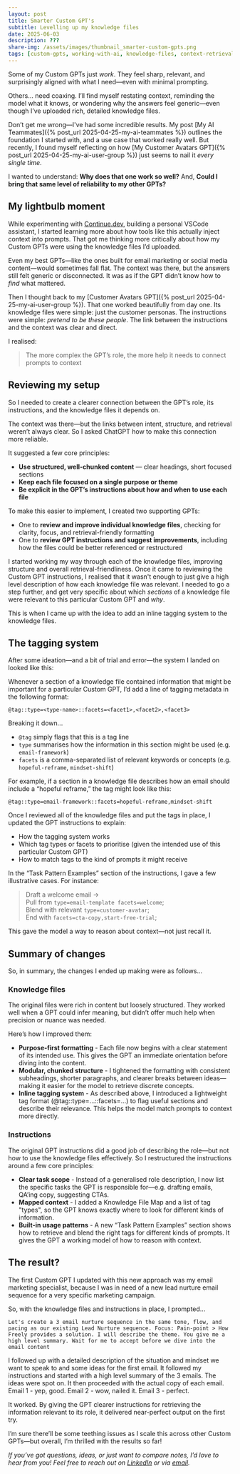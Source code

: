 ```yaml
---
layout: post
title: Smarter Custom GPT's
subtitle: Levelling up my knowledge files
date: 2025-06-03
description: ???
share-img: /assets/images/thumbnail_smarter-custom-gpts.png
tags: [custom-gpts, working-with-ai, knowledge-files, context-retrieval, prompting]
---
```

Some of my Custom GPTs just *work*. They feel sharp, relevant, and surprisingly aligned with what I need—even with minimal prompting.

Others... need coaxing. I’ll find myself restating context, reminding the model what it knows, or wondering why the answers feel generic—even though I’ve uploaded rich, detailed knowledge files.

Don’t get me wrong—I've had some incredible results. My post [My AI Teammates]({% post_url 2025-04-25-my-ai-teammates %}) outlines the foundation I started with, and a use case that worked really well. But recently, I found myself reflecting on how [My Customer Avatars GPT]({% post_url 2025-04-25-my-ai-user-group %}) just seems to nail it *every single time*.

I wanted to understand: **Why does that one work so well?** And, **Could I bring that same level of reliability to my other GPTs?**

## My lightbulb moment

While experimenting with [Continue.dev](https://www.continue.dev/), building a personal VSCode assistant, I started learning more about how tools like this actually inject context into prompts. That got me thinking more critically about how my Custom GPTs were using the knowledge files I’d uploaded.

Even my best GPTs—like the ones built for email marketing or social media content—would sometimes fall flat. The context was there, but the answers still felt generic or disconnected. It was as if the GPT didn’t know how to *find* what mattered.

Then I thought back to my [Customer Avatars GPT]({% post_url 2025-04-25-my-ai-user-group %}). That one worked beautifully from day one. Its knowledge files were simple: just the customer personas. The instructions were simple: *pretend to be these people*. The link between the instructions and the context was clear and direct.

I realised:

> The more complex the GPT’s role, the more help it needs to connect prompts to context

## Reviewing my setup

So I needed to create a clearer connection between the GPT’s role, its instructions, and the knowledge files it depends on.

The context was there—but the links between intent, structure, and retrieval weren’t always clear. So I asked ChatGPT how to make this connection more reliable.

It suggested a few core principles:
- **Use structured, well-chunked content** — clear headings, short focused sections
- **Keep each file focused on a single purpose or theme**
- **Be explicit in the GPT’s instructions about how and when to use each file**

To make this easier to implement, I created two supporting GPTs:
- One to **review and improve individual knowledge files**, checking for clarity, focus, and retrieval-friendly formatting
- One to **review GPT instructions and suggest improvements**, including how the files could be better referenced or restructured

I started working my way through each of the knowledge files, improving structure and overall retrieval-friendliness. Once it came to reviewing the Custom GPT instructions, I realised that it wasn't enough to just give a high level description of how each knowledge file was relevant. I needed to go a step further, and get very specific about which *sections* of a knowledge file were relevant to this particular Custom GPT and *why*.

This is when I came up with the idea to add an inline tagging system to the knowledge files.

## The tagging system

After some ideation—and a bit of trial and error—the system I landed on looked like this:

Whenever a section of a knowledge file contained information that might be important for a particular Custom GPT, I’d add a line of tagging metadata in the following format:

    @tag::type=<type-name>::facets=<facet1>,<facet2>,<facet3>

Breaking it down...
- `@tag` simply flags that this is a tag line
- `type` summarises how the information in this section might be used (e.g. `email-framework`)
-  `facets`  is a comma-separated list of relevant keywords or concepts (e.g. `hopeful-reframe`, `mindset-shift`)

For example, if a section in a knowledge file describes how an email should include a “hopeful reframe,” the tag might look like this:

    @tag::type=email-framework::facets=hopeful-reframe,mindset-shift

Once I reviewed all of the knowledge files and put the tags in place, I updated the GPT instructions to explain:

- How the tagging system works
- Which tag types or facets to prioritise (given the intended use of this particular Custom GPT)
- How to match tags to the kind of prompts it might receive

In the “Task Pattern Examples” section of the instructions, I gave a few illustrative cases. For instance:

> Draft a welcome email →  
> Pull from `type=email-template facets=welcome`;  
> Blend with relevant `type=customer-avatar`;  
> End with `facets=cta-copy,start-free-trial`; 

This gave the model a way to reason about context—not just recall it.

## Summary of changes

So, in summary, the changes I ended up making were as follows...

### Knowledge files

The original files were rich in content but loosely structured. They worked well when a GPT could infer meaning, but didn’t offer much help when precision or nuance was needed.

Here’s how I improved them:

- **Purpose-first formatting** - Each file now begins with a clear statement of its intended use. This gives the GPT an immediate orientation before diving into the content.
- **Modular, chunked structure** - I tightened the formatting with consistent subheadings, shorter paragraphs, and clearer breaks between ideas—making it easier for the model to retrieve discrete concepts.
- **Inline tagging system** - As described above, I introduced a lightweight tag format (@tag::type=...::facets=...) to flag useful sections and describe their relevance. This helps the model match prompts to context more directly.

### Instructions

The original GPT instructions did a good job of describing the role—but not how to use the knowledge files effectively. So I restructured the instructions around a few core principles:

- **Clear task scope** - Instead of a generalised role description, I now list the specific tasks the GPT is responsible for—e.g. drafting emails, QA’ing copy, suggesting CTAs.
- **Mapped context** - I added a Knowledge File Map and a list of tag "types", so the GPT knows exactly where to look for different kinds of information.
- **Built-in usage patterns** - A new “Task Pattern Examples” section shows how to retrieve and blend the right tags for different kinds of prompts. It gives the GPT a working model of how to reason with context.

## The result?

The first Custom GPT I updated with this new approach was my email marketing specialist, because I was in need of a new lead nurture email sequence for a very specific marketing campaign.

So, with the knowledge files and instructions in place, I prompted...

`Let's create a 3 email nurture sequence in the same tone, flow, and pacing as our existing Lead Nurture sequence. Focus: Pain-point > How Freely provides a solution. I will describe the theme. You give me a high level summary. Wait for me to accept before we dive into the email content`

I followed up with a detailed description of the situation and mindset we want to speak to and some ideas for the first email. It followed my instructions and started with a high level summary of the 3 emails. The ideas were spot on. It then proceeded with the actual copy of each email. Email 1 - yep, good. Email 2 - wow, nailed it. Email 3 - perfect. 

It worked. By giving the GPT clearer instructions for retrieving the information relevant to its role, it delivered near-perfect output on the first try.

I’m sure there’ll be some teething issues as I scale this across other Custom GPTs—but overall, I’m thrilled with the results so far!

*If you’ve got questions, ideas, or just want to compare notes, I’d love to hear from you! Feel free to reach out on [LinkedIn](https://www.linkedin.com/in/aidanboyd/) or via [email](mailto:aidanjboyd@gmail.com).*